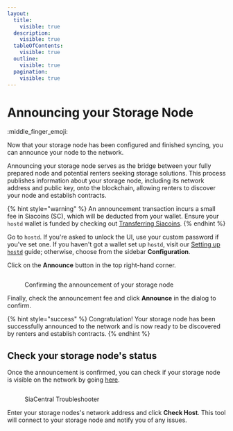 ```yaml
---
layout:
  title:
    visible: true
  description:
    visible: true
  tableOfContents:
    visible: true
  outline:
    visible: true
  pagination:
    visible: true
---
```


# Announcing your Storage Node

:middle_finger_emoji:

Now that your storage node has been configured and finished syncing, you can announce your node to the network.

Announcing your storage node serves as the bridge between your fully prepared node and potential renters seeking storage solutions. This process publishes information about your storage node, including its network address and public key, onto the blockchain, allowing renters to discover your node and establish contracts.

{% hint style="warning" %}
An announcement transaction incurs a small fee in Siacoins (SC), which will be deducted from your wallet. Ensure your `hostd` wallet is funded by checking out [Transferring Siacoins](transferring-siacoins.md).
{% endhint %}

Go to `hostd`. If you're asked to unlock the UI, use your custom password if you've set one. If you haven't got a wallet set up `hostd`, visit our [Setting up `hostd`](setting-up-hostd/) guide; otherwise, choose from the sidebar **Configuration**.

Click on the **Announce** button in the top right-hand corner.

<figure><img src="../.gitbook/assets/announce.png" alt=""><figcaption><p>Confirming the announcement of your storage node</p></figcaption></figure>

Finally, check the announcement fee and click **Announce** in the dialog to confirm.

{% hint style="success" %}
Congratulation! Your storage node has been successfully announced to the network and is now ready to be discovered by renters and establish contracts.
{% endhint %}

## Check your storage node's status

Once the announcement is confirmed, you can check if your storage node is visible on the network by going [here](https://troubleshoot.siacentral.com).

<figure><img src="../.gitbook/assets/siacentral.png" alt=""><figcaption><p>SiaCentral Troubleshooter</p></figcaption></figure>

Enter your storage nodes's network address and click **Check Host**. This tool will connect to your storage node and notify you of any issues.

